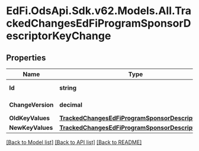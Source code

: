 # EdFi.OdsApi.Sdk.v62.Models.All.TrackedChangesEdFiProgramSponsorDescriptorKeyChange

## Properties

Name | Type | Description | Notes
------------ | ------------- | ------------- | -------------
**Id** | **string** | Resource identifier | [optional] 
**ChangeVersion** | **decimal** | Change version | [optional] 
**OldKeyValues** | [**TrackedChangesEdFiProgramSponsorDescriptorKey**](TrackedChangesEdFiProgramSponsorDescriptorKey.md) |  | [optional] 
**NewKeyValues** | [**TrackedChangesEdFiProgramSponsorDescriptorKey**](TrackedChangesEdFiProgramSponsorDescriptorKey.md) |  | [optional] 

[[Back to Model list]](../../README.md#documentation-for-models) [[Back to API list]](../../README.md#documentation-for-api-endpoints) [[Back to README]](../../README.md)

